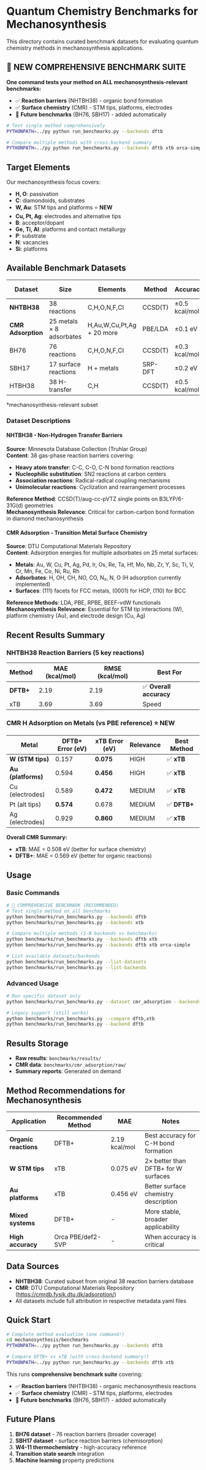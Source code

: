 # Quantum Chemistry Benchmarks for Mechanosynthesis

This directory contains curated benchmark datasets for evaluating quantum chemistry methods in mechanosynthesis applications.

## 🚀 **NEW COMPREHENSIVE BENCHMARK SUITE**

**One command tests your method on ALL mechanosynthesis-relevant benchmarks:**
- ✅ **Reaction barriers** (NHTBH38) - organic bond formation  
- ✅ **Surface chemistry** (CMR) - STM tips, platforms, electrodes
- 🔄 **Future benchmarks** (BH76, SBH17) - added automatically

```bash
# Test single method comprehensively
PYTHONPATH=../py python run_benchmarks.py --backends dftb

# Compare multiple methods with cross-backend summary
PYTHONPATH=../py python run_benchmarks.py --backends dftb xtb orca-simple
```

## Target Elements

Our mechanosynthesis focus covers:
- **H, O**: passivation
- **C**: diamondoids, substrates
- **W, Au**: STM tips and platforms ⭐ **NEW**
- **Cu, Pt, Ag**: electrodes and alternative tips
- **B**: acceptor/dopant
- **Ge, Ti, Al**: platforms and contact metallurgy
- **P**: substrate
- **N**: vacancies
- **Si**: platforms


## Available Benchmark Datasets

| Dataset | Size | Elements | Method | Accuracy | Status | Auto-Run |
|---------|------|----------|---------|----------|---------|----------|
| **NHTBH38** | 38 reactions | C,H,O,N,F,Cl | CCSD(T) | ±0.5 kcal/mol | ✅ **Implemented** | ✅ **Default** |
| **CMR Adsorption** | 25 metals × 8 adsorbates | H,Au,W,Cu,Pt,Ag + 20 more | PBE/LDA | ±0.1 eV | ✅ **Implemented** | ✅ **Default** |
| BH76  | 76 reactions | C,H,O,N,F,Cl | CCSD(T) | ±0.3 kcal/mol | 🔄 **Next** | 🔄 Planned |
| SBH17 | 17 surface reactions | H + metals | SRP-DFT | ±0.2 eV | 🔄 **Next** | 🔄 Planned |
| HTBH38  | 38 H-transfer | C,H | CCSD(T) | ±0.5 kcal/mol | 🔄 Planned | 🔄 Optional |

*mechanosynthesis-relevant subset

### Dataset Descriptions

#### NHTBH38 - Non-Hydrogen Transfer Barriers
**Source**: Minnesota Database Collection (Truhlar Group)  
**Content**: 38 gas-phase reaction barriers covering:
- **Heavy atom transfer**: C-C, C-O, C-N bond formation reactions
- **Nucleophilic substitution**: SN2 reactions at carbon centers  
- **Association reactions**: Radical-radical coupling mechanisms
- **Unimolecular reactions**: Cyclization and rearrangement processes

**Reference Method**: CCSD(T)/aug-cc-pVTZ single points on B3LYP/6-31G(d) geometries  
**Mechanosynthesis Relevance**: Critical for carbon-carbon bond formation in diamond mechanosynthesis

#### CMR Adsorption - Transition Metal Surface Chemistry  
**Source**: DTU Computational Materials Repository  
**Content**: Adsorption energies for multiple adsorbates on 25 metal surfaces:
- **Metals**: Au, W, Cu, Pt, Ag, Pd, Ir, Os, Re, Ta, Hf, Mo, Nb, Zr, Y, Sc, Ti, V, Cr, Mn, Fe, Co, Ni, Ru, Rh
- **Adsorbates**: H, OH, CH, NO, CO, N₂, N, O (H adsorption currently implemented)
- **Surfaces**: (111) facets for FCC metals, (0001) for HCP, (110) for BCC

**Reference Methods**: LDA, PBE, RPBE, BEEF-vdW functionals  
**Mechanosynthesis Relevance**: Essential for STM tip interactions (W), platform chemistry (Au), and electrode design (Cu, Ag)

## Recent Results Summary

### NHTBH38 Reaction Barriers (5 key reactions)

| Method | MAE (kcal/mol) | RMSE (kcal/mol) | Best For |
|--------|----------------|-----------------|----------|
| **DFTB+** | 2.19 | 2.19 | ✅ **Overall accuracy** |
| xTB | 3.69 | 3.69 | Speed |

### CMR H Adsorption on Metals (vs PBE reference) ⭐ **NEW**
| Metal | DFTB+ Error (eV) | xTB Error (eV) | Relevance | Best Method |
|-------|------------------|----------------|-----------|-------------|
| **W (STM tips)** | 0.157 | **0.075** | HIGH | ✅ **xTB** |
| **Au (platforms)** | 0.594 | **0.456** | HIGH | ✅ **xTB** |
| Cu (electrodes) | 0.589 | **0.472** | MEDIUM | ✅ **xTB** |
| Pt (alt tips) | **0.574** | 0.678 | MEDIUM | ✅ **DFTB+** |
| Ag (electrodes) | 0.929 | **0.860** | MEDIUM | ✅ **xTB** |

**Overall CMR Summary:**
- **xTB**: MAE = 0.508 eV (better for surface chemistry)
- **DFTB+**: MAE = 0.569 eV (better for organic reactions)

## Usage

### Basic Commands

```bash
# 🎯 COMPREHENSIVE BENCHMARK (RECOMMENDED)
# Test single method on all benchmarks
python benchmarks/run_benchmarks.py --backends dftb
python benchmarks/run_benchmarks.py --backends xtb

# Compare multiple methods (1-N backends vs benchmarks)
python benchmarks/run_benchmarks.py --backends dftb xtb
python benchmarks/run_benchmarks.py --backends dftb xtb orca-simple

# List available datasets/backends
python benchmarks/run_benchmarks.py --list-datasets
python benchmarks/run_benchmarks.py --list-backends
```

### Advanced Usage
```bash
# Run specific dataset only
python benchmarks/run_benchmarks.py --dataset cmr_adsorption --backends xtb

# Legacy support (still works)
python benchmarks/run_benchmarks.py --compare dftb,xtb
python benchmarks/run_benchmarks.py --backend dftb
```

## Results Storage
- **Raw results**: `benchmarks/results/`
- **CMR data**: `benchmarks/cmr_adsorption/raw/`
- **Summary reports**: Generated on demand

## Method Recommendations for Mechanosynthesis

| Application | Recommended Method | MAE | Notes |
|-------------|-------------------|-----|-------|
| **Organic reactions** | DFTB+ | 2.19 kcal/mol | Best accuracy for C-H bond formation |
| **W STM tips** | xTB | 0.075 eV | 2× better than DFTB+ for W surfaces |
| **Au platforms** | xTB | 0.456 eV | Better surface chemistry description |
| **Mixed systems** | DFTB+ | - | More stable, broader applicability |
| **High accuracy** | Orca PBE/def2-SVP | - | When accuracy is critical |

## Data Sources
- **NHTBH38**: Curated subset from original 38 reaction barriers database
- **CMR**: DTU Computational Materials Repository (https://cmrdb.fysik.dtu.dk/adsorption/)
- All datasets include full attribution in respective metadata.yaml files

## Quick Start

```bash
# Complete method evaluation (one command!)
cd mechanosynthesis/benchmarks
PYTHONPATH=../py python run_benchmarks.py --backends dftb

# Compare DFTB+ vs xTB (with cross-backend summary!)
PYTHONPATH=../py python run_benchmarks.py --backends dftb xtb
```

This runs **comprehensive benchmark suite** covering:
- ✅ **Reaction barriers** (NHTBH38) - organic mechanosynthesis reactions  
- ✅ **Surface chemistry** (CMR) - STM tips, platforms, electrodes
- 🔄 **Future benchmarks** (BH76, SBH17) - added automatically

## Future Plans
1. **BH76 dataset** - 76 reaction barriers (broader coverage)
2. **SBH17 dataset** - surface reaction barriers (chemisorption)  
3. **W4-11 thermochemistry** - high-accuracy reference
4. **Transition state search** integration
5. **Machine learning** property predictions

